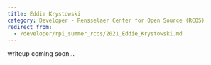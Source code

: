 ```yaml
---
title: Eddie Krystowski
category: Developer - Rensselaer Center for Open Source (RCOS)
redirect_from:
  - /developer/rpi_summer_rcos/2021_Eddie_Krystowski.md
---
```


writeup coming soon...